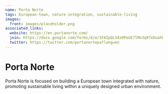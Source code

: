 ```yaml
---
name: Porta Norte
tags: European-town, nature-integration, sustainable-living
images:
  front: images/placeholder.png
associated_links:
  website: https://en.portanorte.com/
  join: https://docs.google.com/forms/d/e/1FAIpQLSdz0PeGE7lMo3q97xDuahbON1HQhTyaGMch21svpi54CXcZFg/viewform
  twitter: https://twitter.com/portanortepa?lang=en
---
```


# Porta Norte

Porta Norte is focused on building a European town integrated with nature, promoting sustainable living within a uniquely designed urban environment.
